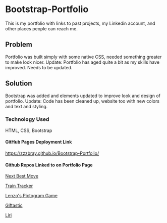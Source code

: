 # Bootstrap-Portfolio

This is my portfolio with links to past projects, my Linkedin account, and other places people can reach me.

## Problem
Portfolio was built simply with some native CSS, needed something greater to make look nicer.
Update: Portfolio has aged quite a bit as my skills have improved. Needs to be updated.

## Solution
Bootstrap was added and elements updated to improve look and design of portfolio.
Update: Code has been cleaned up, website too with new colors and text and styling.

### Technology Used
HTML, CSS, Bootstrap


#### GitHub Pages Deployment Link
https://zzzbray.github.io/Bootstrap-Portfolio/

#### Github Repos Linked to on Portfolio Page

[Next Best Move](https://github.com/zzzbray/evenStevens)

[Train Tracker](https://github.com/zzzbray/Train-Scheduler)

[Lenzo's Pictogram Game](https://github.com/zzzbray/lenzosPictogramGame)

[Giftastic](https://github.com/zzzbray/Giftastic)

[Liri](https://github.com/zzzbray/liri-node-app)

